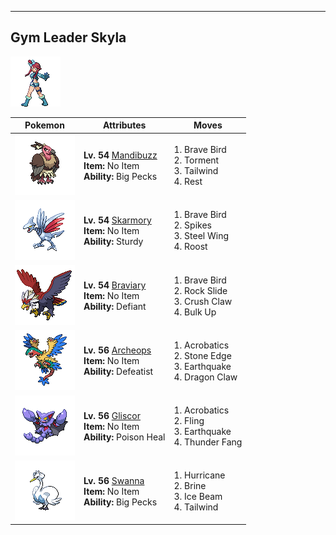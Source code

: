 ---

## Gym Leader Skyla

![Gym Leader Skyla](../../assets/important_trainers/skyla.png)

| Pokemon | Attributes | Moves |
|:-------:|------------|-------|
| ![Mandibuzz](../../assets/sprites/mandibuzz/front.png) |**Lv. 54** [Mandibuzz](../../pokemon/mandibuzz.md/)<br>**Item:** No Item<br>**Ability:** Big Pecks | 1. Brave Bird<br>2. Torment<br>3. Tailwind<br>4. Rest |
| ![Skarmory](../../assets/sprites/skarmory/front.png) |**Lv. 54** [Skarmory](../../pokemon/skarmory.md/)<br>**Item:** No Item<br>**Ability:** Sturdy | 1. Brave Bird<br>2. Spikes<br>3. Steel Wing<br>4. Roost |
| ![Braviary](../../assets/sprites/braviary/front.png) |**Lv. 54** [Braviary](../../pokemon/braviary.md/)<br>**Item:** No Item<br>**Ability:** Defiant | 1. Brave Bird<br>2. Rock Slide<br>3. Crush Claw<br>4. Bulk Up |
| ![Archeops](../../assets/sprites/archeops/front.png) |**Lv. 56** [Archeops](../../pokemon/archeops.md/)<br>**Item:** No Item<br>**Ability:** Defeatist | 1. Acrobatics<br>2. Stone Edge<br>3. Earthquake<br>4. Dragon Claw |
| ![Gliscor](../../assets/sprites/gliscor/front.png) |**Lv. 56** [Gliscor](../../pokemon/gliscor.md/)<br>**Item:** No Item<br>**Ability:** Poison Heal | 1. Acrobatics<br>2. Fling<br>3. Earthquake<br>4. Thunder Fang |
| ![Swanna](../../assets/sprites/swanna/front.png) |**Lv. 56** [Swanna](../../pokemon/swanna.md/)<br>**Item:** No Item<br>**Ability:** Big Pecks | 1. Hurricane<br>2. Brine<br>3. Ice Beam<br>4. Tailwind |

